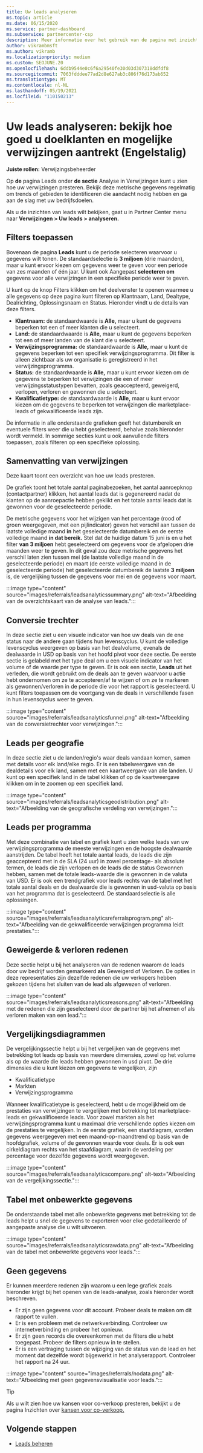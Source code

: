```yaml
---
title: Uw leads analyseren
ms.topic: article
ms.date: 06/15/2020
ms.service: partner-dashboard
ms.subservice: partnercenter-csp
description: Meer informatie over het gebruik van de pagina met inzichten voor leads om te zien hoe goed u de aandacht van uw doelklanten legt en verwijzingen genereert.
author: vikrambmsft
ms.author: vikramb
ms.localizationpriority: medium
ms.custom: SEOJUNE.20
ms.openlocfilehash: 6ddb9544e0c6f6a29540fe30d03d307318ddfdf8
ms.sourcegitcommit: 7063fdddee77ad2d8e627ab3c806f76d173ab652
ms.translationtype: MT
ms.contentlocale: nl-NL
ms.lasthandoff: 05/19/2021
ms.locfileid: "110150213"
---
```

# <a name="analyze-your-leads---see-how-well-you-attract-target-customers-and-potential-referrals"></a>Uw leads analyseren: bekijk hoe goed u doelklanten en mogelijke verwijzingen aantrekt (Engelstalig)
<!-- 
https://go.microsoft.com/fwlink/?linkid=849120
-->

**Juiste rollen:** Verwijzingsbeheerder

Op **de** pagina Leads onder **de sectie** Analyse in Verwijzingen kunt u zien hoe uw verwijzingen presteren. Bekijk deze metrische gegevens regelmatig om trends of gebieden te identificeren die aandacht nodig hebben en ga aan de slag met uw bedrijfsdoelen.

Als u de inzichten van leads wilt bekijken, gaat u in Partner Center menu naar **Verwijzingen > Uw leads > analyseren.**

## <a name="apply-filters"></a>Filters toepassen

Bovenaan de pagina **Leads** kunt u de periode selecteren waarvoor u gegevens wilt tonen. De standaardselectie is **3 miljoen** (drie maanden), maar u kunt ervoor kiezen om gegevens weer te geven voor een periode van zes maanden of één jaar. U kunt ook Aangepast **selecteren om** gegevens voor alle verwijzingen in een specifieke periode weer te geven.

U kunt op de knop Filters klikken om het deelvenster te openen waarmee u alle gegevens op deze pagina kunt filteren op Klantnaam, Land, Dealtype, Dealrichting, Oplossingsnaam en Status. Hieronder vindt u de details van deze filters.

- **Klantnaam:** de standaardwaarde is **Alle,** maar u kunt de gegevens beperken tot een of meer klanten die u selecteert.
- **Land:** de standaardwaarde is **Alle,** maar u kunt de gegevens beperken tot een of meer landen van de klant die u selecteert.
- **Verwijzingsprogramma:** de standaardwaarde is **Alle,** maar u kunt de gegevens beperken tot een specifiek verwijzingsprogramma. Dit filter is alleen zichtbaar als uw organisatie is geregistreerd in het verwijzingsprogramma.
- **Status:** de standaardwaarde is **Alle,** maar u kunt ervoor kiezen om de gegevens te beperken tot verwijzingen die een of meer verwijzingsstatustypen bevatten, zoals geaccepteerd, geweigerd, verlopen, verloren en gewonnen die u selecteert.
- **Kwalificatietype:** de standaardwaarde is **Alle,** maar u kunt ervoor kiezen om de gegevens te beperken tot verwijzingen die marketplace-leads of gekwalificeerde leads zijn.

De informatie in alle onderstaande grafieken geeft het datumbereik en eventuele filters weer die u hebt geselecteerd, behalve zoals hieronder wordt vermeld. In sommige secties kunt u ook aanvullende filters toepassen, zoals filteren op een specifieke oplossing.

## <a name="referrals-summary"></a>Samenvatting van verwijzingen

Deze kaart toont een overzicht van hoe uw leads presteren.

De grafiek toont het totale aantal paginabezoeken, het aantal aanroepknop (contactpartner) klikken, het aantal leads dat is gegenereerd nadat de klanten op de aanroepactie hebben geklikt en het totale aantal leads dat is gewonnen voor de geselecteerde periode.

De metrische gegevens voor het wijzigen van het percentage (rood of groen weergegeven, met een pijlindicator) geven het verschil aan tussen de laatste volledige maand **in** het geselecteerde datumbereik en de eerste volledige maand **in dat bereik.** Stel dat de huidige datum 15 juni is en u het filter **van 3 miljoen** hebt geselecteerd om gegevens voor de afgelopen drie maanden weer te geven. In dit geval zou deze metrische gegevens het verschil laten zien tussen mei (de laatste volledige maand in de geselecteerde periode) en maart (de eerste volledige maand in de geselecteerde periode) het geselecteerde datumbereik de laatste **3 miljoen** is, de vergelijking tussen de gegevens voor mei en de gegevens voor maart.

:::image type="content" source="images/referrals/leadsanalyticssummary.png" alt-text="Afbeelding van de overzichtskaart van de analyse van leads.":::

## <a name="conversion-funnel"></a>Conversie trechter

In deze sectie ziet u een visuele indicator van hoe uw deals van de ene status naar de andere gaan tijdens hun levenscyclus. U kunt de volledige levenscyclus weergeven op basis van het dealvolume, evenals de dealwaarde in USD op basis van het hoofd pivot voor deze sectie. De eerste sectie is gelabeld met het type deal om u een visuele indicator van het volume of de waarde per type te geven. Er is ook een sectie, **Leads** uit het verleden, die wordt gebruikt om de deals aan te geven waarvoor u actie hebt ondernomen om ze te accepteren/af te wijzen of om ze te markeren als gewonnen/verloren in de periode die voor het rapport is geselecteerd. U kunt filters toepassen om de voortgang van de deals in verschillende fasen in hun levenscyclus weer te geven.

:::image type="content" source="images/referrals/leadsanalyticsfunnel.png" alt-text="Afbeelding van de conversietrechter voor verwijzingen.":::

## <a name="leads-by-geography"></a>Leads per geografie

In deze sectie ziet u de landen/regio's waar deals vandaan komen, samen met details voor elk land/elke regio. Er is een tabelweergave van de dealdetails voor elk land, samen met een kaartweergave van alle landen. U kunt op een specifiek land in de tabel klikken of op de kaartweergave klikken om in te zoomen op een specifiek land.

:::image type="content" source="images/referrals/leadsanalyticsgeodistribution.png" alt-text="Afbeelding van de geografische verdeling van verwijzingen.":::

## <a name="leads-by-program"></a>Leads per programma

Met deze combinatie van tabel en grafiek kunt u zien welke leads van uw verwijzingsprogramma de meeste verwijzingen en de hoogste dealwaarde aanstrijden.
De tabel heeft het totale aantal leads, de leads die zijn geaccepteerd met in de SLA (24 uur) in zowel percentage- als absolute termen, de leads die zijn verlopen en de leads die de status Gewonnen hebben, samen met de totale leads-waarde die is gewonnen in de valuta van USD. Er is ook een trendgrafiek voor leads rechts van de tabel met het totale aantal deals en de dealwaarde die is gewonnen in usd-valuta op basis van het programma dat is geselecteerd. De standaardselectie is alle oplossingen.

:::image type="content" source="images/referrals/leadsanalyticsreferralsprogram.png" alt-text="Afbeelding van de gekwalificeerde verwijzingen programma leidt prestaties.":::

## <a name="declined--lost-reasons"></a>Geweigerde & verloren redenen

Deze sectie helpt u bij het analyseren van  de redenen waarom de leads door uw bedrijf worden gemarkeerd **als** Geweigerd of Verloren. De opties in deze representaties zijn dezelfde redenen die uw verkopers hebben gekozen tijdens het sluiten van de lead als afgewezen of verloren.

:::image type="content" source="images/referrals/leadsanalyticsreasons.png" alt-text="Afbeelding met de redenen die zijn geselecteerd door de partner bij het afnemen of als verloren maken van een lead.":::

## <a name="comparison-charts"></a>Vergelijkingsdiagrammen

De vergelijkingssectie helpt u bij het vergelijken van de gegevens met betrekking tot leads op basis van meerdere dimensies, zowel op het volume als op de waarde die leads hebben gewonnen in usd pivot.
De drie dimensies die u kunt kiezen om gegevens te vergelijken, zijn

- Kwalificatietype
- Markten
- Verwijzingsprogramma

Wanneer kwalificatietype is geselecteerd, hebt u de mogelijkheid om de prestaties van verwijzingen te vergelijken met betrekking tot marketplace-leads en gekwalificeerde leads. Voor zowel markten als het verwijzingsprogramma kunt u maximaal drie verschillende opties kiezen om de prestaties te vergelijken. In de eerste grafiek, een staafdiagram, worden gegevens weergegeven met een maand-op-maandtrend op basis van de hoofdgrafiek, volume of de gewonnen waarde voor deals. Er is ook een cirkeldiagram rechts van het staafdiagram, waarin de verdeling per percentage voor dezelfde gegevens wordt weergegeven.

:::image type="content" source="images/referrals/leadsanalyticscompare.png" alt-text="Afbeelding van de vergelijkingssectie.":::

## <a name="raw-data-table"></a>Tabel met onbewerkte gegevens

De onderstaande tabel met alle onbewerkte gegevens  met betrekking tot de leads helpt u snel de gegevens te exporteren voor elke gedetailleerde of aangepaste analyse die u wilt uitvoeren.

:::image type="content" source="images/referrals/leadsanalyticsrawdata.png" alt-text="Afbeelding van de tabel met onbewerkte gegevens voor leads.":::

## <a name="no-data"></a>Geen gegevens

Er kunnen meerdere redenen zijn waarom u een lege grafiek zoals hieronder krijgt bij het openen van de leads-analyse, zoals hieronder wordt beschreven.

- Er zijn geen gegevens voor dit account. Probeer deals te maken om dit rapport te vullen.
- Er is een probleem met de netwerkverbinding. Controleer uw internetverbinding en probeer het opnieuw.
- Er zijn geen records die overeenkomen met de filters die u hebt toegepast. Probeer de filters opnieuw in te stellen.
- Er is een vertraging tussen de wijziging van de status van de lead en het moment dat dezelfde wordt bijgewerkt in het analyserapport. Controleer het rapport na 24 uur.

:::image type="content" source="images/referrals/nodata.png" alt-text="Afbeelding met geen gegevensvisualisatie voor leads.":::

> [!TIP]
> Als u wilt zien hoe uw kansen voor co-verkoop presteren, bekijkt u de pagina Inzichten over [kansen voor co-verkoop.](referral-insights.md)

## <a name="next-steps"></a>Volgende stappen

- [Leads beheren](manage-leads.md)
